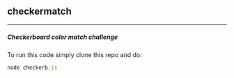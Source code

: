 ## checkermatch
------

##### Checkerboard color match challenge

To run this code simply clone this repo and do:

```Javascript
node checkerb.js
```
